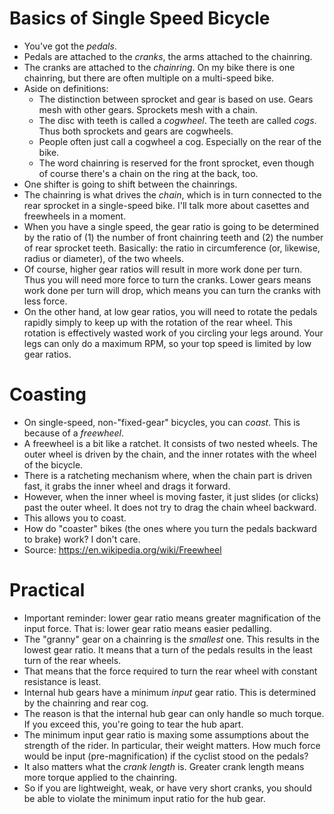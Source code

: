 # Basics of Single Speed Bicycle

- You've got the _pedals_.
- Pedals are attached to the _cranks_, the arms attached to the
  chainring.
- The cranks are attached to the _chainring_. On my bike there is one
  chainring, but there are often multiple on a multi-speed bike.
- Aside on definitions:
  - The distinction between sprocket and gear is based on use. Gears
    mesh with other gears. Sprockets mesh with a chain.
  - The disc with teeth is called a _cogwheel_. The teeth are called
    _cogs_. Thus both sprockets and gears are cogwheels.
  - People often just call a cogwheel a cog. Especially on the rear of
    the bike.
  - The word chainring is reserved for the front sprocket, even though
    of course there's a chain on the ring at the back, too.
- One shifter is going to shift between the chainrings.
- The chainring is what drives the _chain_, which is in turn connected
  to the rear sprocket in a single-speed bike. I'll talk more about
  casettes and freewheels in a moment.
- When you have a single speed, the gear ratio is going to be determined
  by the ratio of (1) the number of front chainring teeth and (2) the
  number of rear sprocket teeth. Basically: the ratio in circumference
  (or, likewise, radius or diameter), of the two wheels.
- Of course, higher gear ratios will result in more work done per turn.
  Thus you will need more force to turn the cranks. Lower gears means
  work done per turn will drop, which means you can turn the cranks with
  less force.
- On the other hand, at low gear ratios, you will need to rotate the
  pedals rapidly simply to keep up with the rotation of the rear wheel.
  This rotation is effectively wasted work of you circling your legs
  around. Your legs can only do a maximum RPM, so your top speed is
  limited by low gear ratios.

# Coasting

- On single-speed, non-"fixed-gear" bicycles, you can _coast_. This is
  because of a _freewheel_.
- A freewheel is a bit like a ratchet. It consists of two nested wheels.
  The outer wheel is driven by the chain, and the inner rotates with the
  wheel of the bicycle.
- There is a ratcheting mechanism where, when the chain part is driven
  fast, it grabs the inner wheel and drags it forward.
- However, when the inner wheel is moving faster, it just slides (or
  clicks) past the outer wheel. It does not try to drag the chain wheel
  backward.
- This allows you to coast.
- How do "coaster" bikes (the ones where you turn the pedals backward to
  brake) work? I don't care.
- Source: https://en.wikipedia.org/wiki/Freewheel

# Practical

- Important reminder: lower gear ratio means greater magnification of
  the input force. That is: lower gear ratio means easier pedalling.
- The "granny" gear on a chainring is the _smallest_ one. This results
  in the lowest gear ratio. It means that a turn of the pedals results
  in the least turn of the rear wheels.
- That means that the force required to turn the rear wheel with
  constant resistance is least.
- Internal hub gears have a minimum _input_ gear ratio. This is
  determined by the chainring and rear cog.
- The reason is that the internal hub gear can only handle so much
  torque. If you exceed this, you're going to tear the hub apart.
- The minimum input gear ratio is maxing some assumptions about the
  strength of the rider. In particular, their weight matters. How much
  force would be input (pre-magnification) if the cyclist stood on the
  pedals?
- It also matters what the _crank length_ is. Greater crank length means
  more torque applied to the chainring.
- So if you are lightweight, weak, or have very short cranks, you should
  be able to violate the minimum input ratio for the hub gear.
